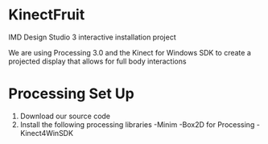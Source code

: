 # KinectFruit
IMD Design Studio 3 interactive installation project

We are using Processing 3.0 and the Kinect for Windows SDK to create a projected display that allows for full body interactions

# Processing Set Up
1. Download our source code
2. Install the following processing libraries
	-Minim
	-Box2D for Processing
	-Kinect4WinSDK
